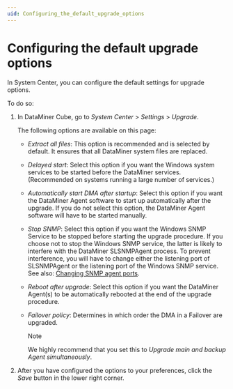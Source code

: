 ```yaml
---
uid: Configuring_the_default_upgrade_options
---
```


# Configuring the default upgrade options

In System Center, you can configure the default settings for upgrade options.

To do so:

1. In DataMiner Cube, go to *System Center* > *Settings* > *Upgrade*.

   The following options are available on this page:

   - *Extract all files*: This option is recommended and is selected by default. It ensures that all DataMiner system files are replaced.

   - *Delayed start*: Select this option if you want the Windows system services to be started before the DataMiner services. (Recommended on systems running a large number of services.)

   - *Automatically start DMA after startup*: Select this option if you want the DataMiner Agent software to start up automatically after the upgrade. If you do not select this option, the DataMiner Agent software will have to be started manually.

   - *Stop SNMP*: Select this option if you want the Windows SNMP Service to be stopped before starting the upgrade procedure. If you choose not to stop the Windows SNMP service, the latter is likely to interfere with the DataMiner SLSNMPAgent process. To prevent interference, you will have to change either the listening port of SLSNMPAgent or the listening port of the Windows SNMP service. See also: [Changing SNMP agent ports](xref:Changing_SNMP_agent_ports).

   - *Reboot after upgrade*: Select this option if you want the DataMiner Agent(s) to be automatically rebooted at the end of the upgrade procedure.

   - *Failover policy*: Determines in which order the DMA in a Failover are upgraded.

     > [!NOTE]
     > We highly recommend that you set this to *Upgrade main and backup Agent simultaneously*.

1. After you have configured the options to your preferences, click the *Save* button in the lower right corner.
